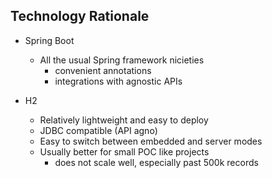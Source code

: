 ## Technology Rationale

- Spring Boot
    - All the usual Spring framework nicieties
        - convenient annotations
        - integrations with agnostic APIs

- H2
    - Relatively lightweight and easy to deploy
    - JDBC compatible (API agno)
    - Easy to switch between embedded and server modes
    - Usually better for small POC like projects
        - does not scale well, especially past 500k records